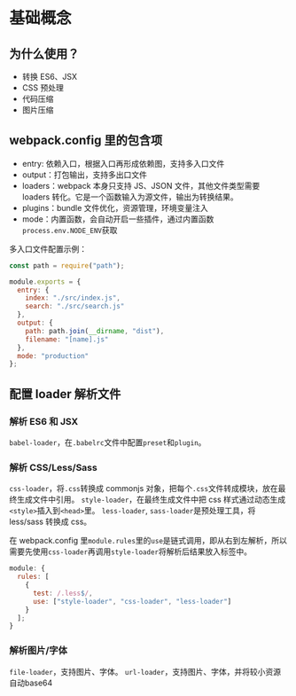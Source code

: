 # 基础概念

## 为什么使用？

- 转换 ES6、JSX
- CSS 预处理
- 代码压缩
- 图片压缩

## webpack.config 里的包含项

- entry: 依赖入口，根据入口再形成依赖图，支持多入口文件
- output：打包输出，支持多出口文件
- loaders：webpack 本身只支持 JS、JSON 文件，其他文件类型需要 loaders 转化。它是一个函数输入为源文件，输出为转换结果。
- plugins：bundle 文件优化，资源管理，环境变量注入
- mode：内置函数，会自动开启一些插件，通过内置函数`process.env.NODE_ENV`获取

多入口文件配置示例：

```javascript
const path = require("path");

module.exports = {
  entry: {
    index: "./src/index.js",
    search: "./src/search.js"
  },
  output: {
    path: path.join(__dirname, "dist"),
    filename: "[name].js"
  },
  mode: "production"
};
```

## 配置 loader 解析文件

### 解析 ES6 和 JSX

`babel-loader`，在`.babelrc`文件中配置`preset`和`plugin`。

### 解析 CSS/Less/Sass

`css-loader`，将`.css`转换成 commonjs 对象，把每个`.css`文件转成模块，放在最终生成文件中引用。
`style-loader`，在最终生成文件中把 css 样式通过动态生成`<style>`插入到`<head>`里。
`less-loader`, `sass-loader`是预处理工具，将 less/sass 转换成 css。

在 webpack.config 里`module.rules`里的`use`是链式调用，即从右到左解析，所以需要先使用`css-loader`再调用`style-loader`将解析后结果放入标签中。

```javascript
module: {
  rules: [
    {
      test: /.less$/,
      use: ["style-loader", "css-loader", "less-loader"]
    }
  ];
}
```

### 解析图片/字体

`file-loader`，支持图片、字体。
`url-loader`，支持图片、字体，并将较小资源自动base64

